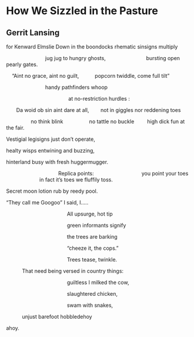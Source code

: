 # How We Sizzled in the Pasture
## Gerrit Lansing
for Kenward Elmslie
Down in the boondocks rhematic sinsigns multiply

                           jug jug to hungry ghosts,
                           bursting open pearly gates.

    “Aint no grace, aint no guilt,
          popcorn twiddle, come full tilt”


                           handy pathfinders whoop

                                           at no-restriction hurdles :


       Da woid ob sin aint dare at all,
       not in giggles nor reddening toes

                 no think blink
                 no tattle no buckle
        high dick fun at the fair.

Vestigial legisigns just don’t operate,

healty wisps entwining and buzzing,

hinterland busy with fresh huggermugger.

                                    Replica points:
                                you point your toes
                       in fact it’s toes we fluffily toss.

Secret moon lotion rub by reedy pool.

“They call me Googoo” I said, I…..


                                          All upsurge, hot tip

                                          green informants signify

                                          the trees are barking

                                          “cheeze it, the cops.”

                                          Trees tease, twinkle.

           That need being versed in country things:

                                          guiltless I milked the cow,

                                          slaughtered chicken,

                                          swam with snakes,


           unjust barefoot hobbledehoy

ahoy.